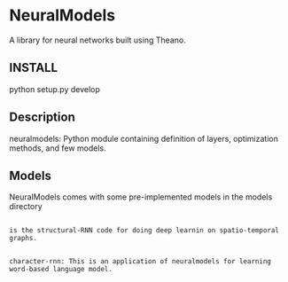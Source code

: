 # NeuralModels
A library for neural networks built using Theano.

## INSTALL

python setup.py develop

## Description

neuralmodels: Python module containing definition of layers, optimization methods, and few models. 

## Models

NeuralModels comes with some pre-implemented models in the models directory

```models/DRA.py''' 

is the structural-RNN code for doing deep learnin on spatio-temporal graphs. 


character-rnn: This is an application of neuralmodels for learning word-based language model. 
